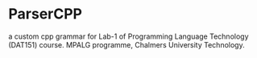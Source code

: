 # ParserCPP
a custom cpp grammar for Lab-1 of Programming Language Technology (DAT151) course. MPALG programme, Chalmers University Technology.
